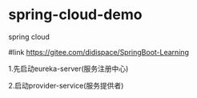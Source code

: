 # spring-cloud-demo
spring cloud

#link https://gitee.com/didispace/SpringBoot-Learning

1.先启动eureka-server(服务注册中心)

2.启动provider-service(服务提供者)

